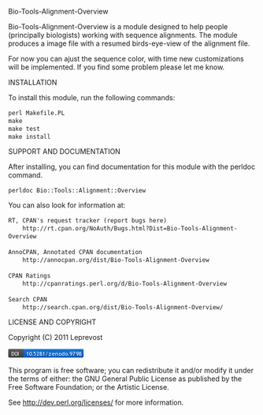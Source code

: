 Bio-Tools-Alignment-Overview

Bio-Tools-Alignment-Overview is a module designed to help people (principally biologists) working with
sequence alignments. The module produces a image file with a resumed birds-eye-view of the alignment file.

For now you can ajust the sequence color, with time new customizations will be implemented.
If you find some problem please let me know.


INSTALLATION

To install this module, run the following commands:

	perl Makefile.PL
	make
	make test
	make install

SUPPORT AND DOCUMENTATION

After installing, you can find documentation for this module with the
perldoc command.

    perldoc Bio::Tools::Alignment::Overview

You can also look for information at:

    RT, CPAN's request tracker (report bugs here)
        http://rt.cpan.org/NoAuth/Bugs.html?Dist=Bio-Tools-Alignment-Overview

    AnnoCPAN, Annotated CPAN documentation
        http://annocpan.org/dist/Bio-Tools-Alignment-Overview

    CPAN Ratings
        http://cpanratings.perl.org/d/Bio-Tools-Alignment-Overview

    Search CPAN
        http://search.cpan.org/dist/Bio-Tools-Alignment-Overview/


LICENSE AND COPYRIGHT

Copyright (C) 2011 Leprevost

![Alt text](doi/zenodo.9798.png "DOI")

This program is free software; you can redistribute it and/or modify it
under the terms of either: the GNU General Public License as published
by the Free Software Foundation; or the Artistic License.

See http://dev.perl.org/licenses/ for more information.

